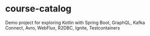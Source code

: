 # course-catalog
Demo project for exploring Kotlin with Spring Boot, GraphQL, Kafka Connect, Avro, WebFlux, R2DBC, Ignite, Testcontainers
